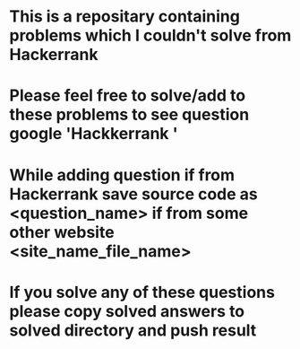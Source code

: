 # This is a repositary containing problems which I couldn't solve from Hackerrank
# Please feel free to solve/add to these problems to see question google 'Hackkerrank <filename>'
# While adding question if from Hackerrank save source code as <question_name> if from some other website <site_name_file_name>
# If you solve any of these questions please copy solved answers to solved directory and push result
